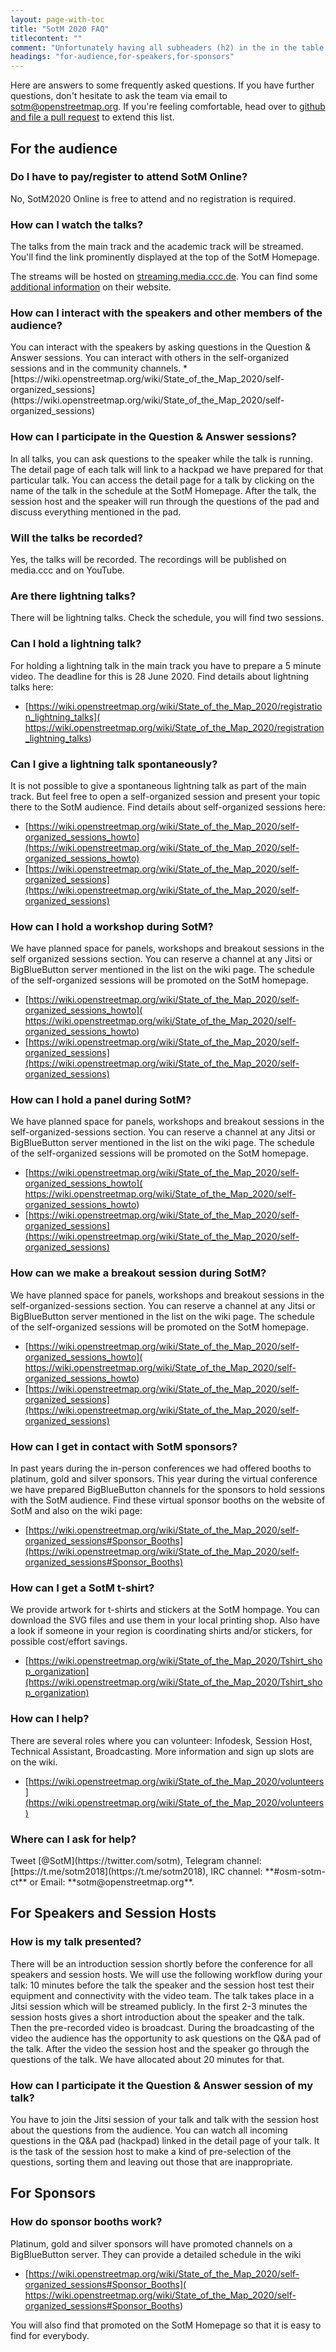 ```yaml
---
layout: page-with-toc
title: "SotM 2020 FAQ"
titlecontent: ""
comment: "Unfortunately having all subheaders (h2) in the in the table of contents (toc) doesnt fit"
headings: "for-audience,for-speakers,for-sponsors"
---
```


<p>Here are answers to some frequently asked questions. If you have further questions, don't hesitate to ask the team via email to <a href="mailto:sotm@openstreetmap.org">sotm@openstreetmap.org</a>. If you're feeling comfortable, head over to <a href="https://github.com/openstreetmap/stateofthemap-2020/edit/master/faq/index.md">github and file a pull request</a> to extend this list.</p>

<h2 id="for-audience">For the audience</h2>

<h3 id="pay-register">Do I have to pay/register to attend SotM Online?</h3>
No, SotM2020 Online is free to attend and no registration is required.

<h3 id="watch">How can I watch the talks?</h3>
The talks from the main track and the academic track will be streamed. You'll find the link prominently displayed at the top of the SotM Homepage.

The streams will be hosted on [streaming.media.ccc.de](https://streaming.media.ccc.de/). You can find some [additional information](https://streaming.media.ccc.de/about/#en) on their website.

<h3 id="interact">How can I interact with the speakers and other members of the audience?</h3>
You can interact with the speakers by asking questions in the Question & Answer sessions. You can interact with others in the self-organized sessions and in the community channels.
* [https://wiki.openstreetmap.org/wiki/State_of_the_Map_2020/self-organized_sessions](https://wiki.openstreetmap.org/wiki/State_of_the_Map_2020/self-organized_sessions)

<h3 id="qa">How can I participate in the Question & Answer sessions?</h3>
In all talks, you can ask questions to the speaker while the talk is running. The detail page of each talk will link to a hackpad we have prepared for that particular talk. You can access the  detail page for a talk by clicking on the name of the talk in the schedule at the SotM Homepage.
After the talk, the session host and the speaker will run through the questions of the pad and discuss everything mentioned in the pad.

<h3 id="recorded">Will the talks be recorded?</h3>
Yes, the talks will be recorded. The recordings will be published on media.ccc and on YouTube.

<h3 id="lightning">Are there lightning talks?</h3>
There will be lightning talks. Check the schedule, you will find two sessions.

<h3 id="lightning-speak">Can I hold a lightning talk?</h3>
For holding a lightning talk in the main track you have to prepare a 5 minute video. The deadline for this is 28 June 2020. Find details about lightning talks here:

* [https://wiki.openstreetmap.org/wiki/State_of_the_Map_2020/registration_lightning_talks](
https://wiki.openstreetmap.org/wiki/State_of_the_Map_2020/registration_lightning_talks)

<h3 id="lightning-spont">Can I give a lightning talk spontaneously?</h3>
It is not possible to give a spontaneous lightning talk as part of the main track. But feel free to open a self-organized session and present your topic there to the SotM audience. Find details about self-organized sessions here:

* [https://wiki.openstreetmap.org/wiki/State_of_the_Map_2020/self-organized_sessions_howto](https://wiki.openstreetmap.org/wiki/State_of_the_Map_2020/self-organized_sessions_howto)
* [https://wiki.openstreetmap.org/wiki/State_of_the_Map_2020/self-organized_sessions](https://wiki.openstreetmap.org/wiki/State_of_the_Map_2020/self-organized_sessions)


<h3 id="workshop">How can I hold a workshop during SotM?</h3>
We have planned space for panels, workshops and breakout sessions in the self organized sessions section. You can reserve a channel at any Jitsi or BigBlueButton server mentioned in the list on the wiki page. The schedule of the self-organized sessions will be promoted on the SotM  homepage.

* [https://wiki.openstreetmap.org/wiki/State_of_the_Map_2020/self-organized_sessions_howto](
https://wiki.openstreetmap.org/wiki/State_of_the_Map_2020/self-organized_sessions_howto)
* [https://wiki.openstreetmap.org/wiki/State_of_the_Map_2020/self-organized_sessions](https://wiki.openstreetmap.org/wiki/State_of_the_Map_2020/self-organized_sessions)

<h3 id="panel">How can I hold a panel during SotM?</h3>
We have planned space for panels, workshops and breakout sessions in the self-organized-sessions section. You can reserve a channel at any Jitsi  or BigBlueButton server mentioned in the list on the wiki page. The schedule of the self-organized sessions will be promoted on the SotM  homepage.

* [https://wiki.openstreetmap.org/wiki/State_of_the_Map_2020/self-organized_sessions_howto](
https://wiki.openstreetmap.org/wiki/State_of_the_Map_2020/self-organized_sessions_howto)
* [https://wiki.openstreetmap.org/wiki/State_of_the_Map_2020/self-organized_sessions](https://wiki.openstreetmap.org/wiki/State_of_the_Map_2020/self-organized_sessions)

<h3 id="breakout">How can we make a breakout session during SotM?</h3>
We have planned space for panels, workshops and breakout sessions in the  self-organized-sessions section. You can reserve a channel at any Jitsi  or BigBlueButton server mentioned in the list on the wiki page. The schedule of the self-organized sessions will be promoted on the SotM  homepage.

* [https://wiki.openstreetmap.org/wiki/State_of_the_Map_2020/self-organized_sessions_howto](
https://wiki.openstreetmap.org/wiki/State_of_the_Map_2020/self-organized_sessions_howto)
* [https://wiki.openstreetmap.org/wiki/State_of_the_Map_2020/self-organized_sessions](https://wiki.openstreetmap.org/wiki/State_of_the_Map_2020/self-organized_sessions)

<h3 id="contact-sponsors">How can I get in contact with SotM sponsors?</h3>
In past years during the in-person conferences we had offered booths to platinum, gold and silver sponsors. This year during the virtual conference we have prepared BigBlueButton channels for the sponsors to hold sessions with the SotM audience. Find these virtual sponsor booths on the website of SotM and also on the wiki page:

* [https://wiki.openstreetmap.org/wiki/State_of_the_Map_2020/self-organized_sessions#Sponsor_Booths](https://wiki.openstreetmap.org/wiki/State_of_the_Map_2020/self-organized_sessions#Sponsor_Booths)

<h3 id="tshirt">How can I get a SotM t-shirt?</h3>
We provide artwork for t-shirts and stickers at the SotM hompage. You can download the SVG files and use them in your local printing shop.
Also have a look if someone in your region is coordinating shirts and/or stickers, for possible cost/effort savings.

* [https://wiki.openstreetmap.org/wiki/State_of_the_Map_2020/Tshirt_shop_organization](https://wiki.openstreetmap.org/wiki/State_of_the_Map_2020/Tshirt_shop_organization)


<h3 id="help">How can I help?</h3>
There are several roles where you can volunteer: Infodesk, Session Host, Technical Assistant, Broadcasting. More information and sign up slots are on the wiki.

* [https://wiki.openstreetmap.org/wiki/State_of_the_Map_2020/volunteers](https://wiki.openstreetmap.org/wiki/State_of_the_Map_2020/volunteers)


<h3 id="ask-help">Where can I ask for help?</h3>
Tweet [@SotM](https://twitter.com/sotm), Telegram channel: [https://t.me/sotm2018](https://t.me/sotm2018), IRC channel: **#osm-sotm-ct** or Email: **sotm@openstreetmap.org**.

<h2 id="for-speakers">For Speakers and Session Hosts</h2>

<h3 id="talk-presented">How is my talk presented?</h3>
There will be an introduction session shortly before the conference for all speakers and session hosts. We will use the following workflow during your talk:
10 minutes before the talk the speaker and the session host test their equipment and connectivity with the video team.
The talk takes place in a Jitsi session which will be streamed publicly.
In the first 2-3 minutes the session hosts gives a short introduction about the speaker and the talk.
Then the pre-recorded video is broadcast.
During the broadcasting of the video the audience has the opportunity to ask questions on the Q&A pad of the talk.
After the video the session host and the speaker go through the questions of the talk. We have allocated about 20 minutes for that.


<h3 id="talk-qa">How can I participate it the Question & Answer session of my talk?</h3>
You have to join the Jitsi session of your talk and talk with the session host about the questions from the audience. You can watch all incoming questions in the Q&A pad (hackpad) linked in the detail page of your talk. It is the task of the session host to make a kind of pre-selection of the questions, sorting them and leaving out those that are inappropriate.


<h2 id="for-sponsors">For Sponsors</h2>

<h3 id="booths">How do sponsor booths work?</h3>
Platinum, gold and silver sponsors will have promoted channels on a BigBlueButton server. They can provide a detailed schedule in the wiki

* [https://wiki.openstreetmap.org/wiki/State_of_the_Map_2020/self-organized_sessions#Sponsor_Booths](
https://wiki.openstreetmap.org/wiki/State_of_the_Map_2020/self-organized_sessions#Sponsor_Booths)

You will also find that promoted on the SotM Homepage so that it is easy to find for everybody.
